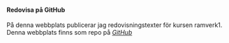 #### Redovisa på GitHub

På denna webbplats publicerar jag redovisningstexter för kursen ramverk1.
Denna webbplats finns som repo på *[GitHub](https://github.com/Christoffer2019/ramverk)*
